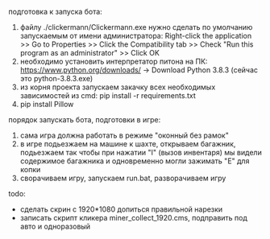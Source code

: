 подготовка к запуска бота:
1. файлу ./clickermann/Clickermann.exe нужно сделать по умолчанию запускаемым от имени администратора: Right-click the application >> Go to Properties >> Click the Compatibility tab >> Check "Run this program as an administrator" >> Click OK
2. необходимо установить интерпретатор питона на ПК: https://www.python.org/downloads/ -> Download Python 3.8.3 (сейчас это python-3.8.3.exe)
3. из корня проекта запускаем закачку всех необходимых зависимостей из cmd: pip install -r requirements.txt
4. pip install Pillow

порядок запускать бота, подготовки в игре:
1. сама игра должна работать в режиме "оконный без рамок"
2. в игре подьезжаем на машине к шахте, открываем багажник, подьезжаем так чтобы при нажатии "I" (вызов инвентаря) мы видели содержимое багажника и одновременно могли зажимать "E" для копки
3. сворачиваем игру, запускаем run.bat, разворачиваем игру

todo:
- сделать скрин с 1920*1080 допиться правильной нарезки
- записать скрипт кликера miner_collect_1920.cms, подправить под авто и одноразовый
